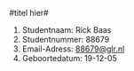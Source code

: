 #titel hier#


1. Studentnaam: Rick Baas
2. Studentnummer: 88679
3. Email-Adress: 88679@glr.nl
4. Geboortedatum: 19-12-05